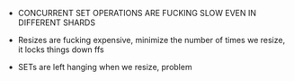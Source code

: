 - CONCURRENT SET OPERATIONS ARE FUCKING SLOW EVEN IN DIFFERENT SHARDS

- Resizes are fucking expensive, minimize the number of times we resize, it locks things down ffs

- SETs are left hanging when we resize, problem


